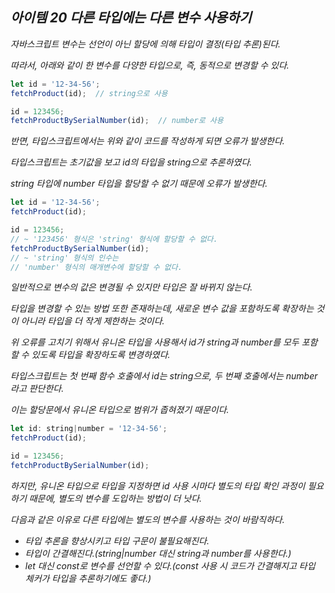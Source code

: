 ## *아이템 20 다른 타입에는 다른 변수 사용하기*

*자바스크립트 변수는 선언이 아닌 할당에 의해 타입이 결정(타입 추론)된다.*

*따라서, 아래와 같이 한 변수를 다양한 타입으로, 즉, 동적으로 변경할 수 있다.*

```jsx
let id = '12-34-56';
fetchProduct(id);  // string으로 사용

id = 123456;
fetchProductBySerialNumber(id);  // number로 사용
```

*반면, 타입스크립트에서는 위와 같이 코드를 작성하게 되면 오류가 발생한다.*

*타입스크립트는 초기값을 보고 id의 타입을 string으로 추론하였다.*

*string 타입에 number 타입을 할당할 수 없기 때문에 오류가 발생한다.*

```jsx
let id = '12-34-56';
fetchProduct(id); 

id = 123456;
// ~ '123456' 형식은 'string' 형식에 할당할 수 없다.
fetchProductBySerialNumber(id);
// ~ 'string' 형식의 인수는
// 'number' 형식의 매개변수에 할당할 수 없다.
```

*일반적으로 변수의 값은 변경될 수 있지만 타입은 잘 바뀌지 않는다.*

*타입을 변경할 수 있는 방법 또한 존재하는데, 새로운 변수 값을 포함하도록 확장하는 것이 아니라 타입을 더 작게 제한하는 것이다.*

*위 오류를 고치기 위해서 유니온 타입을 사용해서 id가 string과 number를 모두 포함할 수 있도록 타입을 확장하도록 변경하였다.*

*타입스크립트는 첫 번째 함수 호출에서 id는 string으로, 두 번째 호출에서는 number라고 판단한다.*

*이는 할당문에서 유니온 타입으로 범위가 좁혀졌기 때문이다.*

```jsx
let id: string|number = '12-34-56';
fetchProduct(id);

id = 123456;
fetchProductBySerialNumber(id);
```

*하지만, 유니온 타입으로 타입을 지정하면 id 사용 시마다 별도의 타입 확인 과정이 필요하기 때문에, 별도의 변수를 도입하는 방법이 더 낫다.*

*다음과 같은 이유로 다른 타입에는 별도의 변수를 사용하는 것이 바람직하다.*

- *타입 추론을 향상시키고 타입 구문이 불필요해진다.*
- *타입이 간결해진다.(string|number 대신 string과 number를 사용한다.)*
- *let 대신 const로 변수를 선언할 수 있다.(const 사용 시 코드가 간결해지고 타입 체커가 타입을 추론하기에도 좋다.)*